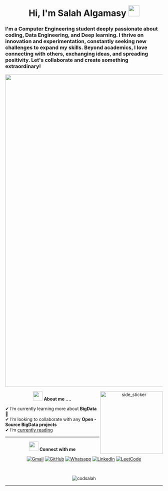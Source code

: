 <h1 align="center">Hi, I'm Salah Algamasy <img src="https://media.giphy.com/media/hvRJCLFzcasrR4ia7z/giphy.gif" width="35"></h1>
<h3>I'm a Computer Engineering student deeply passionate about coding, Data Engineering, and Deep learning. I thrive on innovation and experimentation, constantly seeking new challenges to expand my skills. Beyond academics, I love connecting with others, exchanging ideas, and spreading positivity. Let's collaborate and create something extraordinary!</h3>
<p align="center">
    <img src="https://pbs.twimg.com/profile_banners/1883863037276573696/1737983455/1500x500" width="1000px">
</p>

<p align="center">
    <img align="right" width="200px" height="200px" alt="side_sticker" src="https://media.giphy.com/media/TEnXkcsHrP4YedChhA/giphy.gif" />
</p>

<p align="center">
    <img src="https://media.giphy.com/media/iY8CRBdQXODJSCERIr/giphy.gif" width="30px"> <strong>About me ....</strong>
</p>

✔ I’m currently learning more about <strong>BigData</strong> 🥰<br>
✔ I’m looking to collaborate with any <strong>Open - Source BigData projects</strong><br>
✔ I’m [currently reading](https://github.com/codsalah/My_Bookshelf/tree/main)
<hr/>



<p align="center">
    <img src="https://media.giphy.com/media/iY8CRBdQXODJSCERIr/giphy.gif" width="30px"> <strong> Connect with me</strong>
</p>

<p align="center">
    <a href="mailto:salahalgamasy@gmail.com"><img img src="https://img.shields.io/badge/gmail-%23EA4335.svg?style=plastic&logo=gmail&logoColor=white" alt="Gmail"/></a>
    <a href="https://github.com/codsalah"><img src="https://img.shields.io/badge/github-%23181717.svg?style=plastic&logo=github&logoColor=white" alt="GitHub"/></a>
    <a href="https://wa.me/201004985025"><img src="https://img.shields.io/badge/whatsapp-%2325D366.svg?style=plastic&logo=whatsapp&logoColor=white" alt="Whatsapp"/></a>
    <a href="https://www.linkedin.com/in/salah-algamasy/"><img src="https://img.shields.io/badge/linkedin-%230A66C2.svg?style=plastic&logo=linkedin&logoColor=white" alt="LinkedIn"/></a>
    <a href="https://leetcode.com/u/salahalgamasy/"><img src="https://img.shields.io/badge/leetcode-%23FFA116.svg?style=plastic&logo=leetcode&logoColor=black" alt="LeetCode"/></a>
</p>

<br>

<p align="center"> 
    <img src="https://komarev.com/ghpvc/?username=codsalah&label=Profile%20views&color=0e75b6&style=flat" alt="codsalah" /> 
</p>

------
